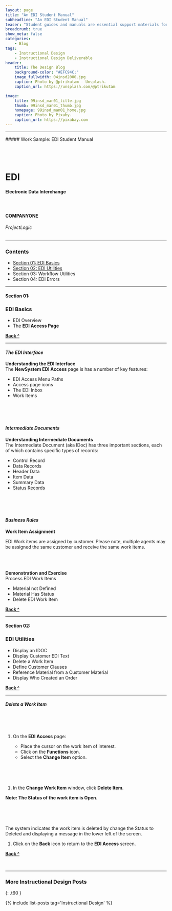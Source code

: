 ```yaml
---
layout: page
title: "An EDI Student Manual"
subheadline: "An EDI Student Manual"
teaser: "Student guides and manuals are essential support materials for training."
breadcrumb: true
show_meta: false
categories:
    - Blog
tags:
    - Instructional Design
    - Instructional Design Deliverable
header:
    title: The Design Blog
    background-color: "#EFC94C;"
    image_fullwidth: 04insd2000.jpg
    caption: Photo by @ptrikutam - Unsplash.
    caption_url: https://unsplash.com/@ptrikutam

image:
    title: 99insd_man01_title.jpg
    thumb: 99insd_man01_thumb.jpg
    homepage: 99insd_man01_home.jpg
    caption: Photo by Pixaby.
    caption_url: https://pixabay.com
---
```

<!--more-->
<hr>
##### Work Sample: EDI Student Manual
<br>
<!--Medium and Above-->
<div class="show-for-medium-up">
  <img src="{{ site.urlimg }}99insd_man01_page_01.jpg" style="margin: 25px 0px 25px 0px" alt="">
  <img src="{{ site.urlimg }}99insd_man01_page_02.jpg" style="margin: 25px 0px 25px 0px" alt="">
  <img src="{{ site.urlimg }}99insd_man01_page_03.jpg" style="margin: 25px 0px 25px 0px" alt="">
  <img src="{{ site.urlimg }}99insd_man01_page_04.jpg" style="margin: 25px 0px 25px 0px" alt="">
  <img src="{{ site.urlimg }}99insd_man01_page_05.jpg" style="margin: 25px 0px 25px 0px" alt="">
  <img src="{{ site.urlimg }}99insd_man01_page_06.jpg" style="margin: 25px 0px 25px 0px" alt="">
  <img src="{{ site.urlimg }}99insd_man01_page_07.jpg" style="margin: 25px 0px 25px 0px" alt="">
  <img src="{{ site.urlimg }}99insd_man01_page_08.jpg" style="margin: 25px 0px 25px 0px" alt="">
  <img src="{{ site.urlimg }}99insd_man01_page_09.jpg" style="margin: 25px 0px 25px 0px" alt="">
  <img src="{{ site.urlimg }}99insd_man01_page_10.jpg" style="margin: 25px 0px 25px 0px" alt="">
  <img src="{{ site.urlimg }}99insd_man01_page_11.jpg" style="margin: 25px 0px 25px 0px" alt="">
  <img src="{{ site.urlimg }}99insd_man01_page_12.jpg" style="margin: 25px 0px 25px 0px" alt="">
  <img src="{{ site.urlimg }}99insd_man01_page_13.jpg" style="margin: 25px 0px 25px 0px" alt="">
  <img src="{{ site.urlimg }}99insd_man01_page_14.jpg" style="margin: 25px 0px 25px 0px" alt="">
</div>

<!--small-->
<div class="show-for-small-only">

  <!--Cover -->
  <h1>EDI</h1>
  <h4>Electronic Data Interchange</h4>
  <img src="{{ site.urlimg }}99insd_man01_sm_01.jpg" style="margin: 10px 0px 10px 0px" alt="">
  <h4>COMPANYONE</h4>
  <h6>ProjectLogic</h6>

  <p style="margin:0;"><a name="Contents"><small></small></a></p>
  
  <hr>

  <!--TOC-->
  <h3>Contents</h3>
  <ul>
    <li><p style="margin:0;"><a href="#Section_01">Section 01: EDI Basics</a></p></li>
    <li><p style="margin:0;"><a href="#Section_02">Section 02: EDI Utilities</a></p></li>
    <li>Section 03: Workflow Utilities</li>
    <li>Section 04: EDI Errors</li>
  </ul>

  <hr>

  <!--Section 01 - 4-->
  <p style="margin:0;"><a name="Section_01"><small></small></a></p>
  <h4>Section 01:</h4>
  <h3>EDI Basics</h3>
  <ul>
    <li>EDI Overview</li>
    <li>The <b>EDI Access Page</b></li>
  </ul>

  <p><a href="#Contents"><strong>Back&nbsp;^</strong></a></p>

  <hr>

<!--Overview 01 - 8-->
  <h4><i>The EDI Interface</i></h4>

  <p style="margin:0;"><b>Understanding the EDI Interface</b></p>
  <p style="margin:0;">The <b>NewSystem EDI Access</b> page is has a number of key features:
    <ul>
      <li>EDI Access Menu Paths</li>
      <li>Access page icons</li>
      <li>The EDI Inbox</li>
      <li>Work Items</li>
    </ul>
  </p>

  <img src="{{ site.urlimg }}99insd_man01_sm_05.jpg" style="margin: 25px 0px 25px 0px" alt="">

<!--Overview 01 - 9-->
  <h4><i>Intermediate Documents</i></h4>

  <p style="margin:0;"><b>Understanding Intermediate Documents</b></p>
  <p style="margin:0;">The Intermediate Document (aka IDoc) has three important sections, each of which contains specific types of records:
    <ul>
      <li>Control Record</li>
      <li>Data Records</li>
      <li>Header Data</li>
      <li>Item Data</li>
      <li>Summary Data</li>
      <li>Status Records</li>
    </ul>
  </p>

  <img src="{{ site.urlimg }}99insd_man01_sm_06.jpg" style="margin: 25px 0px 25px 0px" alt="">

<!--Overview - 10-->
  <h4><i>Business Rules</i></h4>

  <p style="margin:0;"><b>Work Item Assignment</b></p>
  <p>EDI Work items are assigned by customer. Please note, multiple agents may be assigned the same customer and receive the same work items.</p>

  <img src="{{ site.urlimg }}99insd_man01_sm_07.jpg" style="margin: 25px 0px 25px 0px" alt="">

  <p style="margin:0;"><b>Demonstration and Exercise</b></p>
  <p style="margin:0;">Process EDI Work Items
    <ul>
      <li>Material not Defined</li>
      <li>Material Has Status</li>
      <li>Delete EDI Work Item</li>
    </ul>
  </p>

  <p><a href="#Section_01"><strong>Back&nbsp;^</strong></a></p>

  <hr>

  <!--Utilities - 11-->
  <p style="margin:0;"><a name="Section_02"><small></small></a></p>
  <h4>Section 02:</h4>
  <h3>EDI Utilities</h3>
  <ul>
    <li>Display an IDOC</li>
    <li>Display Customer EDI Text</li>
    <li>Delete a Work Item</li>
    <li>Define Customer Clauses</li>
    <li>Reference Material from a Customer Material</li>
    <li>Display Who Created an Order</li>
  </ul>

  <p><a href="#Contents"><strong>Back&nbsp;^</strong></a></p>

  <hr>

  <!--Utilities - 12-->
  <h4><i>Delete a Work Item</i></h4>

  <img src="{{ site.urlimg }}99insd_man01_sm_08.jpg" style="margin: 25px 0px 25px 0px" alt="">

  <ol>
    <li>On the <b>EDI Access</b> page:</li>
      <ul>
        <li>Place the cursor on the work item of interest.</li>
        <li>Click on the <b>Functions</b> icon.</li>
        <li>Select the <b>Change Item</b> option.</li>
      </ul>
  </ol>

  <!--Utilities - 13-->
  <img src="{{ site.urlimg }}99insd_man01_sm_09.jpg" style="margin: 25px 0px 25px 0px" alt="">

  <ol>
    <li>In the <b>Change Work Item</b> window, click <b>Delete Item</b>.</li>
  </ol>

  <b>Note: The Status of the work item is Open.</b>

  <!--Utilities - 14-->
  <img src="{{ site.urlimg }}99insd_man01_sm_10.jpg" style="margin: 25px 0px 25px 0px" alt="">

  <p>The system indicates the work item is deleted by change the Status to Deleted and displaying a message in the lower left of the screen.</p>

  <ol>
    <li>Click on the <b>Back</b> icon to return to the <b>EDI Access</b> screen.</li>
  </ol>

  <p><a href="#Section_02"><strong>Back&nbsp;^</strong></a></p>

</div>

<br>

<hr>

### More Instructional Design Posts
{: .t60 }

{% include list-posts tag='Instructional Design' %}
